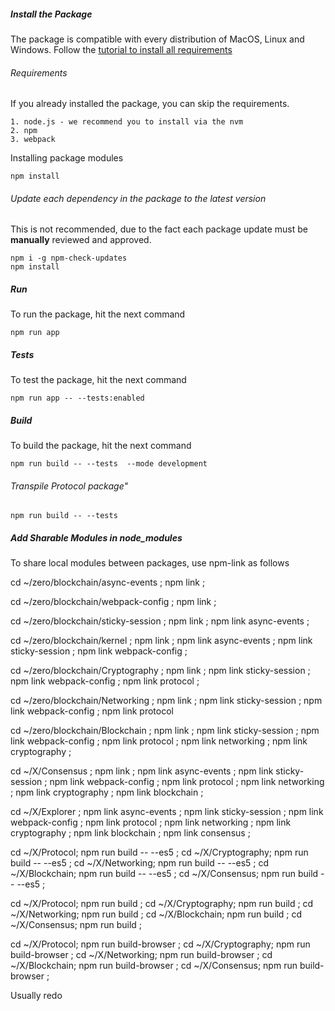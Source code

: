 ##### Install the Package

The package is compatible with every distribution of MacOS, Linux and Windows. Follow the [tutorial to install all requirements](./installation.md)

###### Requirements

If you already installed the package, you can skip the requirements.

    1. node.js - we recommend you to install via the nvm
    2. npm
    3. webpack

Installing package modules

```
npm install
```

###### Update each dependency in the package to the latest version

This is not recommended, due to the fact each package update must be **manually** reviewed and approved.

```
npm i -g npm-check-updates
npm install
```

##### Run

To run the package, hit the next command

```
npm run app
```

##### Tests

To test the package, hit the next command
```
npm run app -- --tests:enabled
```

##### Build

To build the package, hit the next command
```
npm run build -- --tests  --mode development
```

###### Transpile Protocol package"

```
npm run build -- --tests
```


##### Add Sharable Modules in node_modules

To share local modules between packages, use npm-link as follows

cd ~/zero/blockchain/async-events ;
npm link ;

cd ~/zero/blockchain/webpack-config ;
npm link ;

cd ~/zero/blockchain/sticky-session ;
npm link ;
npm link async-events ;

cd ~/zero/blockchain/kernel ;
npm link ;
npm link async-events ;
npm link sticky-session ;
npm link webpack-config ;

cd ~/zero/blockchain/Cryptography ;
npm link ;
npm link sticky-session ;
npm link webpack-config ;
npm link protocol ;

cd ~/zero/blockchain/Networking ;
npm link ;
npm link sticky-session ;
npm link webpack-config ;
npm link protocol

cd ~/zero/blockchain/Blockchain ;
npm link ;
npm link sticky-session ;
npm link webpack-config ;
npm link protocol ;
npm link networking ;
npm link cryptography ;

cd ~/X/Consensus ;
npm link ;
npm link async-events ;
npm link sticky-session ;
npm link webpack-config ;
npm link protocol ;
npm link networking ;
npm link cryptography ;
npm link blockchain ;

cd ~/X/Explorer ;
npm link async-events ;
npm link sticky-session ;
npm link webpack-config ;
npm link protocol ;
npm link networking ;
npm link cryptography ;
npm link blockchain ;
npm link consensus ;

cd ~/X/Protocol;
npm run build -- --es5 ;
cd ~/X/Cryptography;
npm run build -- --es5 ;
cd ~/X/Networking;
npm run build -- --es5 ;
cd ~/X/Blockchain;
npm run build -- --es5 ;
cd ~/X/Consensus;
npm run build -- --es5 ;



cd ~/X/Protocol; npm run build ;
cd ~/X/Cryptography; npm run build ;
cd ~/X/Networking; npm run build ;
cd ~/X/Blockchain; npm run build ;
cd ~/X/Consensus; npm run build ;

cd ~/X/Protocol; npm run build-browser ;
cd ~/X/Cryptography; npm run build-browser ;
cd ~/X/Networking; npm run build-browser ;
cd ~/X/Blockchain; npm run build-browser ;
cd ~/X/Consensus; npm run build-browser ;



Usually redo